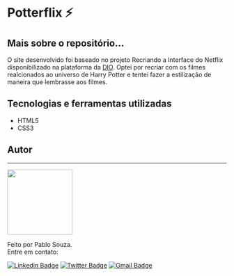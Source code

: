 
# Potterflix ⚡

## Mais sobre o repositório...
O site desenvolvido foi baseado no projeto Recriando a Interface do Netflix disponibilizado na plataforma da [DIO](https://web.digitalinnovation.one/home). Optei por recriar com os filmes realcionados ao universo de Harry Potter e tentei fazer a estilização de maneira que lembrasse aos filmes.

## Tecnologias e ferramentas utilizadas

 - HTML5
 - CSS3

## Autor
---

<img src="https://media-exp1.licdn.com/dms/image/C4D03AQH9pvVIWVfICQ/profile-displayphoto-shrink_800_800/0/1625176479605?e=1639612800&v=beta&t=FZjWpnw5JRplOY1GdPmQ_g1o3IdYZF7lXolXTGUHeiY" width="150px;" alt=""/>
<br />

Feito por Pablo Souza.<br />
Entre em contato:

[![Linkedin Badge](https://img.shields.io/badge/@szpbl-0077B5?style=for-the-badge&logo=linkedin&logoColor=white)](https://www.linkedin.com/in/szpbl/) 
[![Twitter Badge](https://img.shields.io/badge/@szbpl-1DA1F2?style=for-the-badge&logo=twitter&logoColor=white)](https://twitter.com/szpbl)
[![Gmail Badge](https://img.shields.io/badge/oliveirasouzapablo@gmail.com-D14836?style=for-the-badge&logo=gmail&logoColor=white)](mailto:oliveirasouzapablo@gmail.com)


